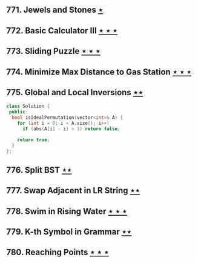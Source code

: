 ## 771. Jewels and Stones [$\star$](https://leetcode.com/problems/jewels-and-stones)

## 772. Basic Calculator III [$\star\star\star$](https://leetcode.com/problems/basic-calculator-iii)

## 773. Sliding Puzzle [$\star\star\star$](https://leetcode.com/problems/sliding-puzzle)

## 774. Minimize Max Distance to Gas Station [$\star\star\star$](https://leetcode.com/problems/minimize-max-distance-to-gas-station)

## 775. Global and Local Inversions [$\star\star$](https://leetcode.com/problems/global-and-local-inversions)

```cpp
class Solution {
 public:
  bool isIdealPermutation(vector<int>& A) {
    for (int i = 0; i < A.size(); i++)
      if (abs(A[i] - i) > 1) return false;

    return true;
  }
};
```

## 776. Split BST [$\star\star$](https://leetcode.com/problems/split-bst)

## 777. Swap Adjacent in LR String [$\star\star$](https://leetcode.com/problems/swap-adjacent-in-lr-string)

## 778. Swim in Rising Water [$\star\star\star$](https://leetcode.com/problems/swim-in-rising-water)

## 779. K-th Symbol in Grammar [$\star\star$](https://leetcode.com/problems/k-th-symbol-in-grammar)

## 780. Reaching Points [$\star\star\star$](https://leetcode.com/problems/reaching-points)
